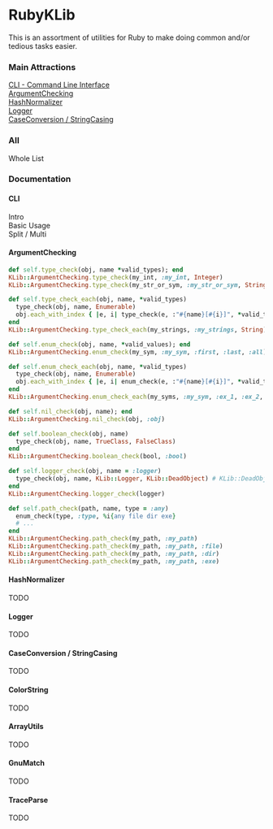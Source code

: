 # RubyKLib
This is an assortment of utilities for Ruby to make doing common and/or tedious tasks easier.  

### Main Attractions
[CLI - Command Line Interface](#cli)  
[ArgumentChecking](#argumentchecking)  
[HashNormalizer](#hashnormalizer)  
[Logger](#logger)  
[CaseConversion / StringCasing](#caseconversion--stringcasing)  

### All
Whole List

### Documentation

#### CLI
Intro  
Basic Usage  
Split / Multi  
#### ArgumentChecking
```ruby
def self.type_check(obj, name *valid_types); end
KLib::ArgumentChecking.type_check(my_int, :my_int, Integer)
KLib::ArgumentChecking.type_check(my_str_or_sym, :my_str_or_sym, String, Symbol)

def self.type_check_each(obj, name, *valid_types)
  type_check(obj, name, Enumerable)
  obj.each_with_index { |e, i| type_check(e, :"#{name}[#{i}]", *valid_types) }
end
KLib::ArgumentChecking.type_check_each(my_strings, :my_strings, String)

def self.enum_check(obj, name, *valid_values); end
KLib::ArgumentChecking.enum_check(my_sym, :my_sym, :first, :last, :all)

def self.enum_check_each(obj, name, *valid_types)
  type_check(obj, name, Enumerable)
  obj.each_with_index { |e, i| enum_check(e, :"#{name}[#{i}]", *valid_types) }
end
KLib::ArgumentChecking.enum_check_each(my_syms, :my_sym, :ex_1, :ex_2, :ex_3, :ex_4)

def self.nil_check(obj, name); end
KLib::ArgumentChecking.nil_check(obj, :obj)

def self.boolean_check(obj, name)
  type_check(obj, name, TrueClass, FalseClass)
end
KLib::ArgumentChecking.boolean_check(bool, :bool)

def self.logger_check(obj, name = :logger)
  type_check(obj, name, KLib::Logger, KLib::DeadObject) # KLib::DeadObject does nothing on any methods
end
KLib::ArgumentChecking.logger_check(logger)

def self.path_check(path, name, type = :any)
  enum_check(type, :type, %i{any file dir exe}
  # ...
end
KLib::ArgumentChecking.path_check(my_path, :my_path)
KLib::ArgumentChecking.path_check(my_path, :my_path, :file)
KLib::ArgumentChecking.path_check(my_path, :my_path, :dir)
KLib::ArgumentChecking.path_check(my_path, :my_path, :exe)
```
#### HashNormalizer
TODO
#### Logger
TODO
#### CaseConversion / StringCasing
TODO
#### ColorString
TODO
#### ArrayUtils
TODO
#### GnuMatch
TODO
#### TraceParse
TODO
